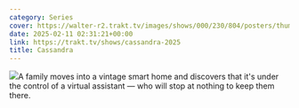 ```yaml
---
category: Series
cover: https://walter-r2.trakt.tv/images/shows/000/230/804/posters/thumb/8687a76489.jpg.webp
date: 2025-02-11 02:31:21+00:00
link: https://trakt.tv/shows/cassandra-2025
title: Cassandra
---
```


![](https://walter-r2.trakt.tv/images/shows/000/230/804/fanarts/thumb/5a6e4c3c62.jpg)A family moves into a vintage smart home and discovers that it's under the control of a virtual assistant — who will stop at nothing to keep them there.
